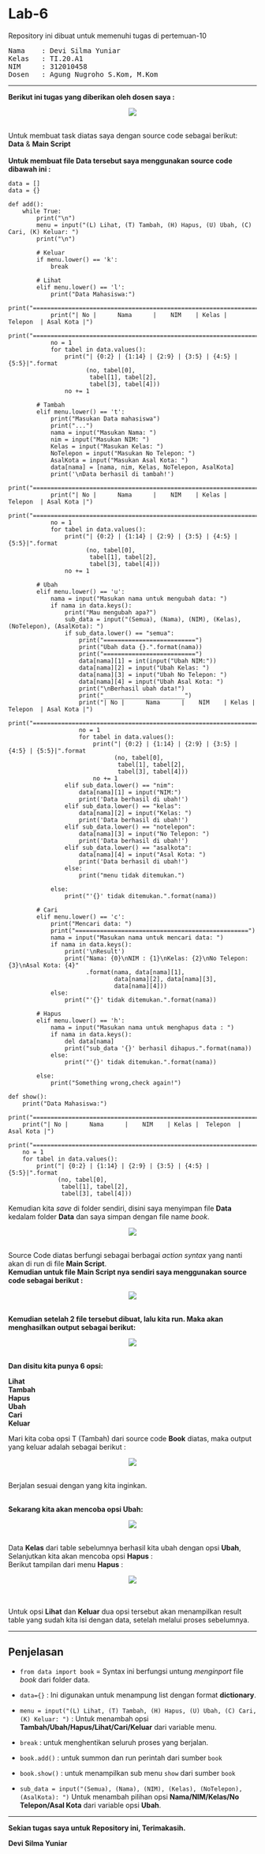 # Lab-6
Repository ini dibuat untuk memenuhi tugas di pertemuan-10 <br>
<pre>
Nama    : Devi Silma Yuniar
Kelas   : TI.20.A1
NIM     : 312010458
Dosen   : Agung Nugroho S.Kom, M.Kom
</pre>
***

**Berikut ini tugas yang diberikan oleh dosen saya :** <br>

<div align="center">
<img src="foto/tugas.png" >
</div> <br>

Untuk membuat task diatas saya dengan source code sebagai berikut: <br>
**Data** & **Main Script**
<br>
<br>
**Untuk membuat file **Data** tersebut saya menggunakan source code dibawah ini :** <br>

```
data = []
data = {}

def add():
    while True:
        print("\n")
        menu = input("(L) Lihat, (T) Tambah, (H) Hapus, (U) Ubah, (C) Cari, (K) Keluar: ")
        print("\n")

        # Keluar
        if menu.lower() == 'k':
            break

        # Lihat
        elif menu.lower() == 'l':
            print("Data Mahasiswa:")
            print("===================================================================")
            print("| No |      Nama      |    NIM    | Kelas |  Telepon  | Asal Kota |")
            print("===================================================================")
            no = 1
            for tabel in data.values():
                print("| {0:2} | {1:14} | {2:9} | {3:5} | {4:5} | {5:5}|".format
                      (no, tabel[0],
                       tabel[1], tabel[2],
                       tabel[3], tabel[4]))
                no += 1

        # Tambah
        elif menu.lower() == 't':
            print("Masukan Data mahasiswa")
            print("...")
            nama = input("Masukan Nama: ")
            nim = input("Masukan NIM: ")
            Kelas = input("Masukan Kelas: ")
            NoTelepon = input("Masukan No Telepon: ")
            AsalKota = input("Masukan Asal Kota: ")
            data[nama] = [nama, nim, Kelas, NoTelepon, AsalKota]
            print('\nData berhasil di tambah!')
            print("===================================================================")
            print("| No |      Nama      |    NIM    | Kelas |  Telepon  | Asal Kota |")
            print("===================================================================")
            no = 1
            for tabel in data.values():
                print("| {0:2} | {1:14} | {2:9} | {3:5} | {4:5} | {5:5}|".format
                      (no, tabel[0],
                       tabel[1], tabel[2],
                       tabel[3], tabel[4]))
                no += 1

        # Ubah
        elif menu.lower() == 'u':
            nama = input("Masukan nama untuk mengubah data: ")
            if nama in data.keys():
                print("Mau mengubah apa?")
                sub_data = input("(Semua), (Nama), (NIM), (Kelas), (NoTelepon), (AsalKota): ")
                if sub_data.lower() == "semua":
                    print("==========================")
                    print("Ubah data {}.".format(nama))
                    print("==========================")
                    data[nama][1] = int(input("Ubah NIM:"))
                    data[nama][2] = input("Ubah Kelas: ")
                    data[nama][3] = input("Ubah No Telepon: ")
                    data[nama][4] = input("Ubah Asal Kota: ")
                    print("\nBerhasil ubah data!")
                    print("_______________________")
                    print("| No |      Nama      |    NIM    | Kelas |  Telepon  | Asal Kota |")
                    print("===================================================================")
                    no = 1
                    for tabel in data.values():
                        print("| {0:2} | {1:14} | {2:9} | {3:5} | {4:5} | {5:5}|".format
                              (no, tabel[0],
                               tabel[1], tabel[2],
                               tabel[3], tabel[4]))
                        no += 1
                elif sub_data.lower() == "nim":
                    data[nama][1] = input("NIM:")
                    print('Data berhasil di ubah!')
                elif sub_data.lower() == "kelas":
                    data[nama][2] = input("Kelas: ")
                    print('Data berhasil di ubah!')
                elif sub_data.lower() == "notelepon":
                    data[nama][3] = input("No Telepon: ")
                    print('Data berhasil di ubah!')
                elif sub_data.lower() == "asalkota":
                    data[nama][4] = input("Asal Kota: ")
                    print('Data berhasil di ubah!')
                else:
                    print("menu tidak ditemukan.")

            else:
                print("'{}' tidak ditemukan.".format(nama))

        # Cari
        elif menu.lower() == 'c':
            print("Mencari data: ")
            print("=================================================")
            nama = input("Masukan nama untuk mencari data: ")
            if nama in data.keys():
                print('\nResult')
                print("Nama: {0}\nNIM : {1}\nKelas: {2}\nNo Telepon: {3}\nAsal Kota: {4}"
                      .format(nama, data[nama][1],
                              data[nama][2], data[nama][3],
                              data[nama][4]))
            else:
                print("'{}' tidak ditemukan.".format(nama))

        # Hapus
        elif menu.lower() == 'h':
            nama = input("Masukan nama untuk menghapus data : ")
            if nama in data.keys():
                del data[nama]
                print("sub_data '{}' berhasil dihapus.".format(nama))
            else:
                print("'{}' tidak ditemukan.".format(nama))

        else:
            print("Something wrong,check again!")

def show():
    print("Data Mahasiswa:")
    print("===================================================================")
    print("| No |      Nama      |    NIM    | Kelas |  Telepon  | Asal Kota |")
    print("===================================================================")
    no = 1
    for tabel in data.values():
        print("| {0:2} | {1:14} | {2:9} | {3:5} | {4:5} | {5:5}|".format
              (no, tabel[0],
               tabel[1], tabel[2],
               tabel[3], tabel[4]))
```

Kemudian kita *save* di folder sendiri, disini saya menyimpan file **Data** kedalam folder **Data** dan saya simpan dengan file name *book*. <br>

<div align="center">
<img src="foto/data1.png" >
</div> <br>

Source Code diatas berfungi sebagai berbagai *action syntax* yang nanti akan di run di file **Main Script**.
<br>
**Kemudian untuk file **Main Script** nya sendiri saya menggunakan source code sebagai berikut :**

<div align="center">
<img src="foto/main.png" >
</div> <br>


**Kemudian setelah 2 file tersebut dibuat, lalu kita run. Maka akan menghasilkan output sebagai berikut:**
<div align="center">
<img src="foto/hasil.png" >
</div> <br>

**Dan disitu kita punya 6 opsi:** <br>

**Lihat** <br>
**Tambah** <br>
**Hapus** <br>
**Ubah** <br>
**Cari** <br>
**Keluar** <br>

Mari kita coba opsi T (Tambah) dari source code **Book** diatas, maka output yang keluar adalah sebagai berikut : <br>

<div align="center">
<img src="foto/tambah.png" >
</div> <br>

Berjalan sesuai dengan yang kita inginkan. <br>
<br>

**Sekarang kita akan mencoba opsi **Ubah**:** <br>

<div align="center">
<img src="foto/ubah.png" >
</div> <br>

Data **Kelas** dari table sebelumnya berhasil kita ubah dengan opsi **Ubah**, Selanjutkan kita akan mencoba opsi **Hapus** : <br>
Berikut tampilan dari menu **Hapus** : <br>

<div align="center">
<img src="foto/hapus.png" > 
</div> <br>
<br>

Untuk opsi **Lihat** dan **Keluar** dua opsi tersebut akan menampilkan result table yang sudah kita isi dengan data, setelah melalui proses sebelumnya.

***
## Penjelasan

- `from data import book` = Syntax ini berfungsi untung *menginport* file *book* dari folder data.

- `data={}` : Ini digunakan untuk menampung list dengan format **dictionary**. <br>

- `menu = input("(L) Lihat, (T) Tambah, (H) Hapus, (U) Ubah, (C) Cari, (K) Keluar: ")` : Untuk menambah opsi **Tambah/Ubah/Hapus/Lihat/Cari/Keluar** dari variable menu. <br>

- `break` : untuk menghentikan seluruh proses yang berjalan. <br>

- `book.add()` : untuk summon dan run perintah dari sumber `book`

- `book.show()` : untuk menampilkan sub menu `show` dari sumber `book` <br>

- `sub_data = input("(Semua), (Nama), (NIM), (Kelas), (NoTelepon), (AsalKota): ")` Untuk menambah pilihan opsi **Nama/NIM/Kelas/No Telepon/Asal Kota** dari variable opsi **Ubah**. <br>

***
**Sekian tugas saya untuk Repository ini, Terimakasih.**
<br>


**Devi Silma Yuniar**
